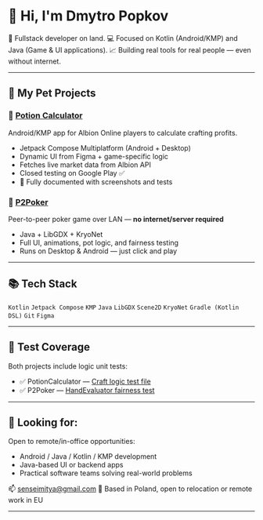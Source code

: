 # 👋 Hi, I'm Dmytro Popkov

🎯 Fullstack developer on land.
💻 Focused on Kotlin (Android/KMP) and Java (Game & UI applications).
📈 Building real tools for real people — even without internet.

---

## 🔧 My Pet Projects

### 🧪 [Potion Calculator](https://github.com/GreedMitya/PotionCalculator)

Android/KMP app for Albion Online players to calculate crafting profits.

* Jetpack Compose Multiplatform (Android + Desktop)
* Dynamic UI from Figma + game-specific logic
* Fetches live market data from Albion API
* Closed testing on Google Play ✅
* 📸 Fully documented with screenshots and tests

### 🎲 [P2Poker](https://github.com/GreedMitya/P2Poker)

Peer-to-peer poker game over LAN — **no internet/server required**

* Java + LibGDX + KryoNet
* Full UI, animations, pot logic, and fairness testing
* Runs on Desktop & Android — just click and play

---

## 📚 Tech Stack

`Kotlin` `Jetpack Compose` `KMP`
`Java` `LibGDX` `Scene2D` `KryoNet`
`Gradle (Kotlin DSL)` `Git` `Figma`

---

## 🧪 Test Coverage

Both projects include logic unit tests:

* ✅ PotionCalculator — [Craft logic test file](https://github.com/GreedMitya/PotionCalculator/blob/main/composeApp/src/commonTest/kotlin/com/greedmitya/albcalculator/logic/PotionCraftCalculatorTest.kt)
* ✅ P2Poker — [HandEvaluator fairness test](https://github.com/GreedMitya/P2Poker/blob/main/core/src/test/java/HandEvaluatorTest.java)

---

## 💼 Looking for:

Open to remote/in-office opportunities:

* Android / Java / Kotlin / KMP development
* Java-based UI or backend apps
* Practical software teams solving real-world problems

📫 [senseimitya@gmail.com](mailto:senseimitya@gmail.com)
📍 Based in Poland, open to relocation or remote work in EU

---
